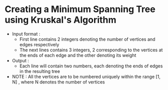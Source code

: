 # Creating a Minimum Spanning Tree using Kruskal's Algorithm
- Input format :
  - First line contains 2 integers denoting the number of vertices and edges respectively
  - The next lines contains 3 integers, 2 corresponding to the vertices at the ends of each edge and the other denoting its weight
- Output :
  - Each line will contain two numbers, each denoting the ends of edges in the resulting tree
- NOTE : All the vertices are to be numbered uniquely within the range [1, N] , where N denotes the number of vertices

